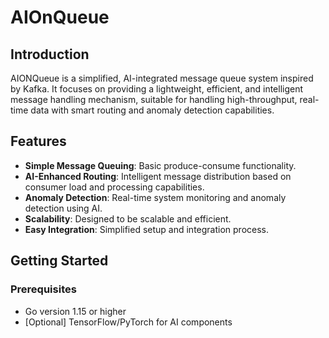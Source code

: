 # AIOnQueue


Introduction
------------

AIONQueue is a simplified, AI-integrated message queue system inspired by Kafka. It focuses on providing a lightweight, efficient, and intelligent message handling mechanism, suitable for handling high-throughput, real-time data with smart routing and anomaly detection capabilities.

Features
--------

*   **Simple Message Queuing**: Basic produce-consume functionality.
*   **AI-Enhanced Routing**: Intelligent message distribution based on consumer load and processing capabilities.
*   **Anomaly Detection**: Real-time system monitoring and anomaly detection using AI.
*   **Scalability**: Designed to be scalable and efficient.
*   **Easy Integration**: Simplified setup and integration process.

Getting Started
---------------

### Prerequisites

*   Go version 1.15 or higher
*   \[Optional\] TensorFlow/PyTorch for AI components
